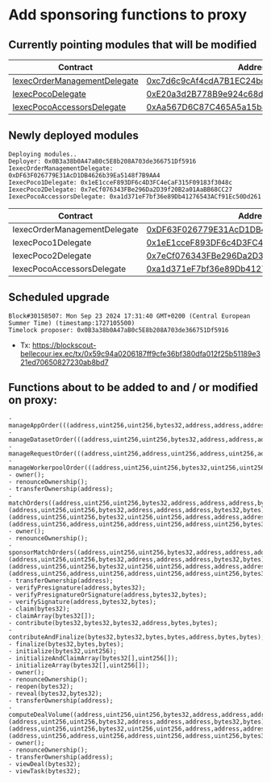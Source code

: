 # Add sponsoring functions to proxy

## Currently pointing modules that will be modified

| Contract                                                                                                                                                              | Address                                                                                                                              |
| --------------------------------------------------------------------------------------------------------------------------------------------------------------------- | ------------------------------------------------------------------------------------------------------------------------------------ |
| [IexecOrderManagementDelegate](https://github.com/iExecBlockchainComputing/PoCo/blob/v5.4.3/contracts/modules/delegates/IexecOrderManagementDelegate.sol)             | [0xc7d6c9cAf4cdA7B1EC24bd83873A822eE7Da2966](https://blockscout-bellecour.iex.ec/address/0xc7d6c9cAf4cdA7B1EC24bd83873A822eE7Da2966) |
| [IexecPocoDelegate](https://github.com/iExecBlockchainComputing/PoCo/blob/153974edcde0c9bd98dab3db77a42e27f07117b2/contracts/modules/delegates/IexecPocoDelegate.sol) | [0xE20a3d2B778B9e924c68dD74beB6723620eBaD0c](https://blockscout-bellecour.iex.ec/address/0xE20a3d2B778B9e924c68dD74beB6723620eBaD0c) |
| [IexecPocoAccessorsDelegate](https://github.com/iExecBlockchainComputing/PoCo/blob/v5.4.3/contracts/modules/delegates/IexecAccessorsABILegacyDelegate.sol)            | [0xAa567D6C87C465A5a15b8efAe4778acD33e6Cd66](https://blockscout-bellecour.iex.ec/address/0xAa567D6C87C465A5a15b8efAe4778acD33e6Cd66) |


## Newly deployed modules

```
Deploying modules..
Deployer: 0x0B3a38b0A47aB0c5E8b208A703de366751Df5916
IexecOrderManagementDelegate: 0xDF63F026779E31AcD1DB4626b39Ea5148f7B9AA4
IexecPoco1Delegate: 0x1eE1cceF893DF6c4D3FC4eCaF315F09183f3048c
IexecPoco2Delegate: 0x7eCf076343FBe296Da2D39f20B2a01AaBB68CC27
IexecPocoAccessorsDelegate: 0xa1d371eF7bf36e89Db41276543ACf91Ec50Dd261
```

| Contract                     | Address                                                                                                                                                     | Deployment                                                                                                                                                                      |
| ---------------------------- | ----------------------------------------------------------------------------------------------------------------------------------------------------------- | ------------------------------------------------------------------------------------------------------------------------------------------------------------------------------- |
| IexecOrderManagementDelegate | [0xDF63F026779E31AcD1DB4626b39Ea5148f7B9AA4](https://blockscout-bellecour.iex.ec/address/0xDF63F026779E31AcD1DB4626b39Ea5148f7B9AA4/contracts#address-tabs) | [0x072d8d4e392bc67367e7434a88ac063c876973edee5637568d9c8462f8eec552](https://blockscout-bellecour.iex.ec/tx/0x072d8d4e392bc67367e7434a88ac063c876973edee5637568d9c8462f8eec552) |
| IexecPoco1Delegate           | [0x1eE1cceF893DF6c4D3FC4eCaF315F09183f3048c](https://blockscout-bellecour.iex.ec/address/0x1eE1cceF893DF6c4D3FC4eCaF315F09183f3048c/contracts#address-tabs) | [0xc975f4c94fba7a19573d6094aff9178a21d07e3f2e13c8944a0bcb62f62cb6a8](https://blockscout-bellecour.iex.ec/tx/0xc975f4c94fba7a19573d6094aff9178a21d07e3f2e13c8944a0bcb62f62cb6a8) |
| IexecPoco2Delegate           | [0x7eCf076343FBe296Da2D39f20B2a01AaBB68CC27](https://blockscout-bellecour.iex.ec/address/0x7eCf076343FBe296Da2D39f20B2a01AaBB68CC27/contracts#address-tabs) | [0x4013dcc930acc2ac5fa53f4ad1062e4b6bd0deb6945972534b2db3586a6617d1](https://blockscout-bellecour.iex.ec/tx/0x4013dcc930acc2ac5fa53f4ad1062e4b6bd0deb6945972534b2db3586a6617d1) |
| IexecPocoAccessorsDelegate   | [0xa1d371eF7bf36e89Db41276543ACf91Ec50Dd261](https://blockscout-bellecour.iex.ec/address/0xa1d371eF7bf36e89Db41276543ACf91Ec50Dd261/contracts#address-tabs) | [0xcc90f94b6ddb809720f94271b7b58bef9b24c4fe6e92a72f1271c5f83912081f](https://blockscout-bellecour.iex.ec/tx/0xcc90f94b6ddb809720f94271b7b58bef9b24c4fe6e92a72f1271c5f83912081f) |


## Scheduled upgrade

```
Block#30158507: Mon Sep 23 2024 17:31:40 GMT+0200 (Central European Summer Time) (timestamp:1727105500)
Timelock proposer: 0x0B3a38b0A47aB0c5E8b208A703de366751Df5916
```
- Tx: https://blockscout-bellecour.iex.ec/tx/0x59c94a0206187ff9cfe36bf380dfa012f25b51189e321ed70650827230ab8bd7


## Functions about to be added to and / or modified on proxy:
```
- manageAppOrder(((address,uint256,uint256,bytes32,address,address,address,bytes32,bytes),uint8,bytes));
- manageDatasetOrder(((address,uint256,uint256,bytes32,address,address,address,bytes32,bytes),uint8,bytes));
- manageRequestOrder(((address,uint256,address,uint256,address,uint256,address,uint256,bytes32,uint256,uint256,address,address,string,bytes32,bytes),uint8,bytes));
- manageWorkerpoolOrder(((address,uint256,uint256,bytes32,uint256,uint256,address,address,address,bytes32,bytes),uint8,bytes));
- owner();
- renounceOwnership();
- transferOwnership(address);
- matchOrders((address,uint256,uint256,bytes32,address,address,address,bytes32,bytes),(address,uint256,uint256,bytes32,address,address,address,bytes32,bytes),(address,uint256,uint256,bytes32,uint256,uint256,address,address,address,bytes32,bytes),(address,uint256,address,uint256,address,uint256,address,uint256,bytes32,uint256,uint256,address,address,string,bytes32,bytes));
- owner();
- renounceOwnership();
- sponsorMatchOrders((address,uint256,uint256,bytes32,address,address,address,bytes32,bytes),(address,uint256,uint256,bytes32,address,address,address,bytes32,bytes),(address,uint256,uint256,bytes32,uint256,uint256,address,address,address,bytes32,bytes),(address,uint256,address,uint256,address,uint256,address,uint256,bytes32,uint256,uint256,address,address,string,bytes32,bytes));
- transferOwnership(address);
- verifyPresignature(address,bytes32);
- verifyPresignatureOrSignature(address,bytes32,bytes);
- verifySignature(address,bytes32,bytes);
- claim(bytes32);
- claimArray(bytes32[]);
- contribute(bytes32,bytes32,bytes32,address,bytes,bytes);
- contributeAndFinalize(bytes32,bytes32,bytes,bytes,address,bytes,bytes);
- finalize(bytes32,bytes,bytes);
- initialize(bytes32,uint256);
- initializeAndClaimArray(bytes32[],uint256[]);
- initializeArray(bytes32[],uint256[]);
- owner();
- renounceOwnership();
- reopen(bytes32);
- reveal(bytes32,bytes32);
- transferOwnership(address);
- computeDealVolume((address,uint256,uint256,bytes32,address,address,address,bytes32,bytes),(address,uint256,uint256,bytes32,address,address,address,bytes32,bytes),(address,uint256,uint256,bytes32,uint256,uint256,address,address,address,bytes32,bytes),(address,uint256,address,uint256,address,uint256,address,uint256,bytes32,uint256,uint256,address,address,string,bytes32,bytes));
- owner();
- renounceOwnership();
- transferOwnership(address);
- viewDeal(bytes32);
- viewTask(bytes32);
```
